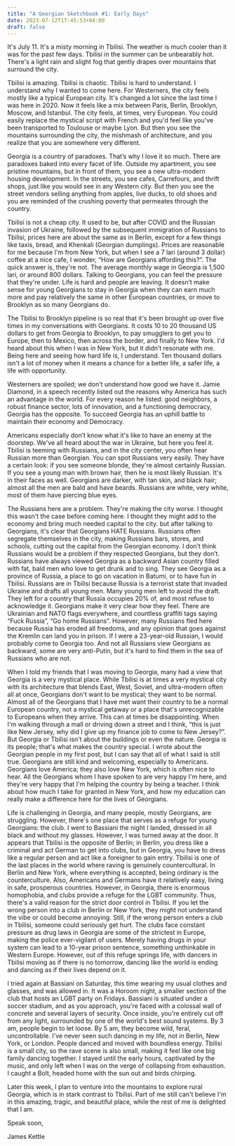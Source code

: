 ```yaml
---
title: "A Georgian Sketchbook #1: Early Days"
date: 2023-07-12T17:45:53+04:00
draft: false
---
```

It's July 11. It's a misty morning in Tbilisi. The weather is much cooler than it was for the past few days. Tbilisi in the summer can be unbearably hot. There's a light rain and slight fog that gently drapes over mountains that surround the city. 

Tbilisi is amazing. Tbilisi is chaotic. Tbilisi is hard to understand. I understand why I wanted to come here. For Westerners, the city feels mostly like a typical European city. It's changed a lot since the last time I was here in 2020. Now it feels like a mix between Paris, Berlin, Brooklyn, Moscow, and Istanbul. The city feels, at times, very European. You could easily replace the mystical script with French and you'd feel like you've been transported to Toulouse or maybe Lyon. But then you see the mountains surrounding the city, the mishmash of architecture, and you realize that you are somewhere very different.

Georgia is a country of paradoxes. That’s why I love it so much. There are paradoxes baked into every facet of life. Outside my apartment, you see pristine mountains, but in front of them, you see a new ultra-modern housing development. In the streets, you see cafes, Carrefours, and thrift shops, just like you would see in any Western city. But then you see the street vendors selling anything from apples, live ducks, to old shoes and you are reminded of the crushing poverty that permeates through the country.

Tbilisi is not a cheap city. It used to be, but after COVID and the Russian invasion of Ukraine, followed by the subsequent immigration of Russians to Tbilisi, prices here are about the same as in Berlin, except for a few things like taxis, bread, and Khenkali (Georgian dumplings). Prices are reasonable for me because I'm from New York, but when I see a 7 lari (around 3 dollar) coffee at a nice cafe, I wonder, “How are Georgians affording this?”. The quick answer is, they're not. The average monthly wage in Georgia is 1,500 lari, or around 800 dollars. Talking to Georgians, you can feel the pressure that they're under. Life is hard and people are leaving. It doesn’t make sense for young Georgians to stay in Georgia when they can earn much more and pay relatively the same in other European countries, or move to Brooklyn as so many Georgians do.

The Tbilisi to Brooklyn pipeline is so real that it's been brought up over five times in my conversations with Georgians. It costs 10 to 20 thousand US dollars to get from Georgia to Brooklyn, to pay smugglers to get you to Europe, then to Mexico, then across the border, and finally to New York. I'd heard about this when I was in New York, but it didn’t resonate with me. Being here and seeing how hard life is, I understand. Ten thousand dollars isn't a lot of money when it means a chance for a better life, a safer life, a life with opportunity.

Westerners are spoiled; we don’t understand how good we have it. Jamie Diamond, in a speech recently listed out the reasons why America has such an advantage in the world. For every reason he listed: good neighbors, a robust finance sector, lots of innovation, and a functioning democracy, Georgia has the opposite. To succeed Georgia has an uphill battle to maintain their economy and Democracy. 

Americans especially don’t know what it's like to have an enemy at the doorstep. We've all heard about the war in Ukraine, but here you feel it. Tbilisi is teeming with Russians, and in the city center, you often hear Russian more than Georgian. You can spot Russians very easily. They have a certain look: if you see someone blonde, they're almost certainly Russian. If you see a young man with brown hair, then he is most likely Russian. It's in their faces as well. Georgians are darker, with tan skin, and black hair; almost all the men are bald and have beards. Russians are white, very white, most of them have piercing blue eyes.

The Russians here are a problem. They're making the city worse. I thought this wasn't the case before coming here. I thought they might add to the economy and bring much needed capital to the city. but after talking to Georgians, it's clear that Georgians HATE Russians. Russians often segregate themselves in the city, making Russians bars, stores, and schools, cutting out the capital from the Georgian economy. I don’t think Russians would be a problem if they respected Georgians, but they don’t. Russians have always viewed Georgia as a backward Asian country filled with fat, bald men who love to get drunk and to sing. They see Georgia as a province of Russia, a place to go on vacation in Batumi, or to have fun in Tbilisi. Russians are in Tbilisi because Russia is a terrorist state that invaded Ukraine and drafts all young men. Many young men left to avoid the draft. They left for a country that Russia occupies 20% of, and most refuse to acknowledge it. Georgians make it very clear how they feel. There are Ukrainian and NATO flags everywhere, and countless graffiti tags saying “Fuck Russia”, “Go home Russians”. However, many Russians fled here because Russia has eroded all freedoms, and any opinion that goes against the Kremlin can land you in prison. If I were a 23-year-old Russian, I would probably come to Georgia too. And not all Russians view Georgians as backward, some are very anti-Putin, but it's hard to find them in the sea of Russians who are not.

When I told my friends that I was moving to Georgia, many had a view that Georgia is a very mystical place. While Tbilisi is at times a very mystical city with its architecture that blends East, West, Soviet, and ultra-modern often all at once, Georgians don't want to be mystical; they want to be normal. Almost all of the Georgians that I have met want their country to be a normal European country, not a mystical getaway or a place that's unrecognizable to Europeans when they arrive. This can at times be disappointing. When I'm walking through a mall or driving down a street and I think, “this is just like New Jersey, why did I give up my finance job to come to New Jersey?”. But Georgia or Tbilisi isn't about the buildings or even the nature. Georgia is its people; that's what makes the country special. I wrote about the Georgian people in my first post, but I can say that all of what I said is still true. Georgians are still kind and welcoming, especially to Americans. Georgians love America; they also love New York, which is often nice to hear. All the Georgians whom I have spoken to are very happy I'm here, and they're very happy that I'm helping the country by being a teacher. I think about how much I take for granted in New York, and how my education can really make a difference here for the lives of Georgians.

Life is challenging in Georgia, and many people, mostly Georgians, are struggling. However, there's one place that serves as a refuge for young Georgians: the club. I went to Bassiani the night I landed, dressed in all black and without my glasses. However, I was turned away at the door. It appears that Tbilisi is the opposite of Berlin; in Berlin, you dress like a criminal and act German to get into clubs, but in Georgia, you have to dress like a regular person and act like a foreigner to gain entry. Tbilisi is one of the last places in the world where raving is genuinely countercultural. In Berlin and New York, where everything is accepted, being ordinary is the counterculture. Also, Americans and Germans have it relatively easy, living in safe, prosperous countries. However, in Georgia, there is enormous homophobia, and clubs provide a refuge for the LGBT community. Thus, there's a valid reason for the strict door control in Tbilisi. If you let the wrong person into a club in Berlin or New York, they might not understand the vibe or could become annoying. Still, if the wrong person enters a club in Tbilisi, someone could seriously get hurt. The clubs face constant pressure as drug laws in Georgia are some of the strictest in Europe, making the police ever-vigilant of users. Merely having drugs in your system can lead to a 10-year prison sentence, something unthinkable in Western Europe. However, out of this refuge springs life, with dancers in Tbilisi moving as if there is no tomorrow, dancing like the world is ending and dancing as if their lives depend on it.

I tried again at Bassiani on Saturday, this time wearing my usual clothes and glasses, and was allowed in. It was a Horoom night, a smaller section of the club that hosts an LGBT party on Fridays. Bassiani is situated under a soccer stadium, and as you approach, you're faced with a colossal wall of concrete and several layers of security. Once inside, you're entirely cut off from any light, surrounded by one of the world's best sound systems. By 3 am, people begin to let loose. By 5 am, they become wild, feral, uncontrollable. I've never seen such dancing in my life, not in Berlin, New York, or London. People danced and moved with boundless energy. Tbilisi is a small city, so the rave scene is also small, making it feel like one big family dancing together. I stayed until the early hours, captivated by the music, and only left when I was on the verge of collapsing from exhaustion. I caught a Bolt, headed home with the sun out and birds chirping.

Later this week, I plan to venture into the mountains to explore rural Georgia, which is in stark contrast to Tbilisi. Part of me still can't believe I'm in this amazing, tragic, and beautiful place, while the rest of me is delighted that I am.

Speak soon,

James Kettle
